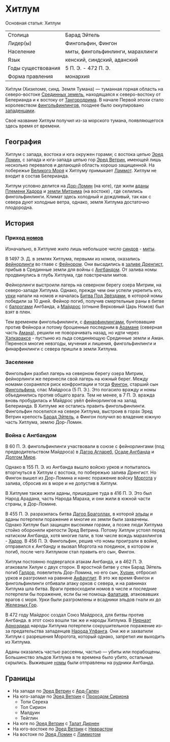 # Хитлум

Основная статья: Хитлум

|                   |                                   |
|-------------------|-----------------------------------|
|Столица            |Барад Эйтель                       |
|Лидер(ы)           |Фингольфин, Фингон                 |
|Население          |миты, фингольфинлинги, марахлинги  |
|Язык	            |кенский, синдский, аданский        |
|Годы существования |5 П. Э. - 472 П. Э.                |
|Форма правления    |монархия                           |

Хи́тлум (Хизиломе, синд. Земля Тумана) — туманная горная область на
северо-востоке [Срединных земель](Срединные%20Земли.md), находящаяся к
северо-востоку от Белерианда и к востоку от [Тангородрима](Тангородрим.md). В
начале Первой эпохи стало королевством
[фингольфинлингов](Народы/фингольфинлинги.md), позднее было оккупировано
[западенцами](Народы/западенцы.md).

Своё название Хитлум получил из-за морского тумана, появляющегося здесь время
от времени. 

## География

Хитлум с запада, востока и юга окружен горами; с востока цепью
[Эред Ломин](Эред%20Ломин.md), с запада и юга-запада цепью гор
[Эред Ветрин](Эред%20Ветрин.md), имеющей лишь несколько перевалов и делающей
область хорошо защищенной. На побережье [Великого Моря](Великое%20Море.md) к
Хитлуму примыкает [Ламмот](Ламмот.md). Хитлум не входит в состав Белерианда.
 
Хитлум условно делится на [Дор-Ломин](Дор-Ломин.md) (на юге), где жили
[аданы](Народы/аданы.md) [Племени Хадора](Народы/хадорлинги.md) и
[земли Митрима](Митрим.md) (на востоке) , где селились фингольфинлинги. Климат
здесь холодный и дождливый, так как с севера дуют холодные ветра, однако, земля
Хитлума достаточно плодородна.

## История

### Приход [номов](Народы/номы.md)

Изначально, в Хитлуме жило лишь небольшое число [синдов](Народы/синды.md) -
[миты](Народы/миты.md).

В 1497 Э. Д. в землях Хитлума, первыми из номов, оказались
[фейнорлинги](Народы/фейнорлинги.md) во главе с [Фейнором](Личности/Фейнор.md).
Они высадились в [заливе Дренгист](Дренгист.md), прибыв в Срединные земли
для войны с [Ангбандом](Ангбанд.md). От залива номы продвинулись в глубь
Хитлума, где повстречали митов.

Фейнорлинги выстроили лагерь на северном берегу озера Митрим, на северо-западе
Хитлума. Однако, прежде чем они успели укрепить его, [урки](Народы/урки.md)
напали на номов и началась [Битва Под Звёздами](Войны/Первая%20Война.md), в
которой номы победили за 10 дней. Фейнор погиб, получив смертельные раны в
битве с [балрогами](Народы/балроги.md) Ангбанда, а
[Майдрос](Личности/Майдрос.md) (отныне Верховный Царь Номов) был взят в плен.

Тем временем фингольфинлинги, с [финарфинлингами](Народы/финарфинлинги.md),
бунтовавшие против Фейнора и потому брошенные последним в [Арамане](Араман.md)
(северная часть [Амана](../../Анкором/index.md)), решили не поворачивать назад,
но идти через [Хэлкараксе](Хэлкаракс.md) - пустыню из льда соединяющую
Срединные земли и Аман. Перенеся многие невзгоды, мучения и лишения,
фингольфинлинги и финарфинлинги с севера пришли в земли Хитлума.

### Заселение

Фингольфин разбил лагерь на северном берегу озера Митрим, фейнорлинги же
перенесли свой лагерь на южный берег. Между номами сохранялся риск конфронтации
и тогда [Фингон](Личности/Фингон.md), старший сын
[Фингольфина](Личности/Фингольфин.md), спас Майдроса (5 П. Э.). Это погасило
вражду и номы объединились против общего врага. Тем не менее, в 7 П. Э. вражда
вновь пробудилась и Майдрос увёл фейнорлингов на запад Белерианда. В Хитлуме же
остались править фингольфинлинги. Фингольфин поселился на севере Хитлума,
выстроив в горах Эред Ветрин крепость [Барад Эйтель](Барад%20Эйтель.md), а
Фингон получил во владение южную часть Хитлума, землю Дор-Ломин.

### Война с Ангбандом

В 60 П. Э. фингольфинлинги участвовали в союзе с фейнорлингами (под
предводительством Майдроса) в [Дагор Аглареб](Войны/Вторая%20Война.md),
[Осаде Ангбанда](Войны/Третья%20Война.md) и
[Долгом Мире](Войны/Долгий%20Мир.md).

Однако в 155 П. Э. из Ангбанда вышло войско урков и попыталось вторгнуться в
Хитлум с востока, по побережью залива Дренгист. Но Фингон вышел из Дор-Ломина и
нанес поражение войску [Моргота](Личности/Моргот.md) у залива, сбросив их в
море и не допустив в Хитлум.

В Хитлуме также жили аданы, пришедшие туда в 416 П. Э. Это был Народ Арадана,
часть Народа Мараха, и они жили в южной части страны, в Дор-Ломине.

В 455 П. Э. разразилась битва [Дагор Браголлах](Войны/Четвертая%20Война.md), в
которой [эльды](Народы/эльды.md) и аданы потерпели поражение и многие их земли
были захвачены. Однако Хитлум был защищен высокими горами, а позже люди Хитлума
стойко обороняли крепости Эред Ветрина. Потому Хитлум устоял перед натиском
Ангбанда, хотя многие пали, в том числе вождь марахлингов -
[Хадор](Личности/Хадор.md). В 456 П. Э. Фингольфин, решив что номы проиграли в
войне, отправился к Ангбанду и вызвал Моргота на поединок, в котором и погиб,
после чего Хитлумом стал править его сын, Фингон.

Хитлум постоянно подвергался атакам Ангбанда, и в 462 П. Э. атаковали Хилум с
двух сторон. В яростной битве у стен Барад Эйтель погиб
[Галдор](Личности/Галдор.md), повелитель Дор-Ломина, но его сын,
[Хурин](Личности/Хурин.md), отбросил урков и разгромил на равнине
[Анфауглит](Ард-Гален.md). В это же время Фингон и фингольфинлинги отбивали
атаку орков с севера, и на равнинах Хитлума шла битва. Враги превосходили номов
в числе и последние потерпели бы поражение, если бы не помощь
[фалатцев](Народы/фалатцы.md), атаковавших врагов с моря. Урки были разгромлены
и всадники эльдов гнали их до [Железных Гор](Железные%20Горы.md).

В 472 году Майдрос создал Союз Майдроса, для битвы против Ангбанда. в этот союз
вошли так же и народы Хитлума. В [Нирнаэт Арноэдиад](Войны/Пятая%20Война.md)
народы Хитлума потерпели сокрушительное поражение из-за предательства
западенцев [Народа Улфанга](Народы/ульфганглинги.md). Они же и захватили Хитлум
с разрешения Морогота, который однако, запретил им выходить из Хитлума.

Аданы оказались частью рассеяны, частью — убиты или порабощены. Большинство
эльдов Хитлума в те времена было убито, остальные скрылись. Выжившие
[номы](Народы/номы.md) были отправлены на рудники Ангбанда.

## Границы

*   На западе по [Эред Ветрин](Эред%20Ветрин.md) с [Ард-Гален](Ард-Гален.md)
*   На юго-западе по [Эред Ветрин](Эред%20Ветрин.md) с [Проходом Сириона](Ущелье%20Сириона.md)
    *   Топи Сереха
    *   Тол Сирион
    *   Малдуин
    *   Тейглин
*   На юге по [Эред Ветрин](Эред%20Ветрин.md) с [Талат Дирнен](Талат%20Дирнен.md)
*   На юго-востоке по [Эред Ветрин](Эред%20Ветрин.md) с [Неврастом](Невраст.md)
*   На востоке по [Эред Ломин](Эред%20Ломин.md) с [Ламмотом](Ламмот.md)
